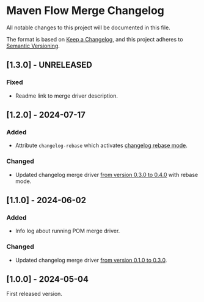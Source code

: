 # Maven Flow Merge Changelog

All notable changes to this project will be documented in this file.

The format is based on [Keep a Changelog](https://keepachangelog.com/en/1.1.0/),
and this project adheres to [Semantic Versioning](https://semver.org/spec/v2.0.0.html).

## [1.3.0] - UNRELEASED

### Fixed

- Readme link to merge driver description.

## [1.2.0] - 2024-07-17

### Added

- Attribute `changelog-rebase` which activates [changelog rebase mode](https://github.com/maven-flow/changelog-merge-driver/tree/main?tab=readme-ov-file#how-it-works-rebase-mode).

### Changed

- Updated changelog merge driver [from version 0.3.0 to 0.4.0](https://github.com/maven-flow/changelog-merge-driver/blob/main/CHANGELOG.md#040---2024-07-13) with rebase mode.

## [1.1.0] - 2024-06-02

### Added

- Info log about running POM merge driver.

### Changed

- Updated changelog merge driver [from version 0.1.0 to 0.3.0](https://github.com/maven-flow/changelog-merge-driver/blob/main/CHANGELOG.md#030---2024-05-26).

## [1.0.0] - 2024-05-04

First released version.
